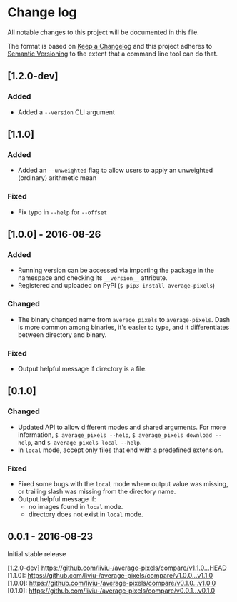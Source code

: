 # Change log

All notable changes to this project will be documented in this file.

The format is based on [Keep a Changelog](http://keepachangelog.com/) 
and this project adheres to [Semantic Versioning](http://semver.org/) to the extent that a command line tool can do that.

## [1.2.0-dev]

### Added
- Added a `--version` CLI argument 

## [1.1.0]

### Added
- Added an `--unweighted` flag to allow users to apply an unweighted (ordinary) arithmetic mean

### Fixed
- Fix typo in `--help` for `--offset`

## [1.0.0] - 2016-08-26

### Added
- Running version can be accessed via importing the package in the namespace and checking its `__version__` attribute.
- Registered and uploaded on PyPI (`$ pip3 install average-pixels`)

### Changed
- The binary changed name from `average_pixels` to `average-pixels`. Dash is more common among binaries, it's easier to type, and it differentiates between directory and binary.

### Fixed
- Output helpful message if directory is a file.

## [0.1.0]

### Changed
- Updated API to allow different modes and shared arguments. For more information, `$ average_pixels --help`, `$ average_pixels download --help`, and `$ average_pixels local --help`.
- In `local` mode, accept only files that end with a predefined extension.

### Fixed
- Fixed some bugs with the `local` mode where output value was missing, or trailing slash was missing from the directory name.
- Output helpful message if:
    - no images found in `local` mode.
    - directory does not exist in `local` mode.


## 0.0.1 - 2016-08-23

Initial stable release

[1.2.0-dev] https://github.com/liviu-/average-pixels/compare/v1.1.0...HEAD
[1.1.0]: https://github.com/liviu-/average-pixels/compare/v1.0.0...v1.1.0
[1.0.0]: https://github.com/liviu-/average-pixels/compare/v0.1.0...v1.0.0
[0.1.0]: https://github.com/liviu-/average-pixels/compare/v0.0.1...v0.1.0
